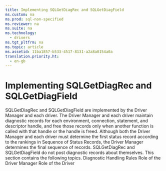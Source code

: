 ```yaml
---
title: Implementing SQLGetDiagRec and SQLGetDiagField
ms.custom: na
ms.prod: sql-non-specified
ms.reviewer: na
ms.suite: na
ms.technology: 
  - drivers
ms.tgt_pltfrm: na
ms.topic: article
ms.assetid: 11ba1857-b533-4517-8131-a2a8a0154a0a
translation.priority.ht: 
  - en-gb
---
```

# Implementing SQLGetDiagRec and SQLGetDiagField
<?xml version="1.0" encoding="utf-8"?>
<developerConceptualDocument xmlns="http://ddue.schemas.microsoft.com/authoring/2003/5" xmlns:xlink="http://www.w3.org/1999/xlink" xmlns:xsi="http://www.w3.org/2001/XMLSchema-instance" xsi:schemaLocation="http://ddue.schemas.microsoft.com/authoring/2003/5 http://dduestorage.blob.core.windows.net/ddueschema/developer.xsd">
  <introduction>
    <para>       <legacyBold>SQLGetDiagRec</legacyBold> and <legacyBold>SQLGetDiagField</legacyBold> are implemented by the Driver Manager and each driver. The Driver Manager and each driver maintain diagnostic records for each environment, connection, statement, and descriptor handle, and free those records only when another function is called with that handle or the handle is freed.</para>
    <para>Although both the Driver Manager and each driver must determine the first status record according to the rankings in <legacyLink xlink:href="0e0436cc-230f-44b0-b373-04a57e83ee76">Sequence of Status Records</legacyLink>, the Driver Manager determines the final sequence of records.</para>
    <para>         <legacyBold>SQLGetDiagRec</legacyBold> and <legacyBold>SQLGetDiagField</legacyBold> do not post diagnostic records about themselves.</para>
    <para>This section contains the following topics.  </para>
    <list class="bullet">
      <listItem>
        <para>             <legacyLink xlink:href="74387c3a-d6b3-4c35-b209-b9612602b20a">Diagnostic Handling Rules</legacyLink>           </para>
      </listItem>
      <listItem>
        <para>             <legacyLink xlink:href="7b861c82-357e-4590-8074-45136e9ed15e">Role of the Driver Manager</legacyLink>           </para>
      </listItem>
      <listItem>
        <para>             <legacyLink xlink:href="cac64c24-a27d-4884-96c0-ea7988351711">Role of the Driver</legacyLink>           </para>
      </listItem>
    </list>
  </introduction>
  <relatedTopics />
</developerConceptualDocument>